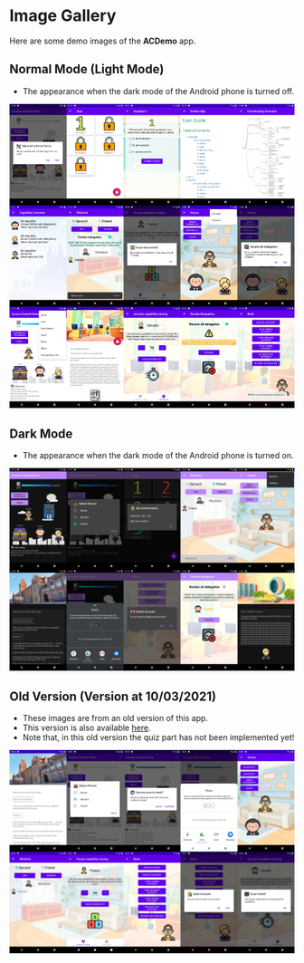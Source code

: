 # Image Gallery
Here are some demo images of the __ACDemo__ app.

## Normal Mode (Light Mode)
- The appearance when the dark mode of the Android phone is turned off.

<div align=center><img src="images/demo_light.png"/></div>

## Dark Mode
- The appearance when the dark mode of the Android phone is turned on.

<div align=center><img src="images/demo_dark.png"/></div>

## Old Version (Version at 10/03/2021)
- These images are from an old version of this app.
- This version is also available [here](https://github.com/YechengChu/ACDemo/raw/master/ACDemo_old.apk).
- Note that, in this old version the quiz part has not been implemented yet!

<div align=center><img src="images/demo_img_old.png"/></div>
